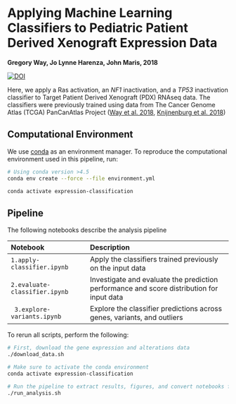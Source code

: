 # Applying Machine Learning Classifiers to Pediatric Patient Derived Xenograft Expression Data

**Gregory Way, Jo Lynne Harenza, John Maris, 2018**

[![DOI](https://zenodo.org/badge/DOI/10.5281/zenodo.1475249.svg)](https://doi.org/10.5281/zenodo.1475249)

Here, we apply a Ras activation, an _NF1_ inactivation, and a _TP53_ inactivation classifier to Target Patient Derived Xenograft (PDX) RNAseq data.
The classifiers were previously trained using data from The Cancer Genome Atlas (TCGA) PanCanAtlas Project ([Way et al. 2018](https://doi.org/10.1016/j.celrep.2018.03.046 "Machine Learning Detects Pan-cancer Ras Pathway Activation in The Cancer Genome Atlas"), [Knijnenburg et al. 2018](https://doi.org/10.1016/j.celrep.2018.03.076 "Genomic and Molecular Landscape of DNA Damage Repair Deficiency across The Cancer Genome Atlas"))

## Computational Environment

We use [conda](https://conda.io/docs/user-guide/install/index.html) as an environment manager.
To reproduce the computational environment used in this pipeline, run:

```bash
# Using conda version >4.5
conda env create --force --file environment.yml

conda activate expression-classification
```

## Pipeline

The following notebooks describe the analysis pipeline

| Notebook | Description |
| :------- | :---------- |
| `1.apply-classifier.ipynb` | Apply the classifiers trained previously on the input data |
| `2.evaluate-classifier.ipynb` | Investigate and evaluate the prediction performance and score distribution for input data |
| ` 3.explore-variants.ipynb` | Explore the classifier predictions across genes, variants, and outliers |

To rerun all scripts, perform the following:

```bash
# First, download the gene expression and alterations data
./download_data.sh

# Make sure to activate the conda environment
conda activate expression-classification

# Run the pipeline to extract results, figures, and convert notebooks for easy viewing
./run_analysis.sh
```
